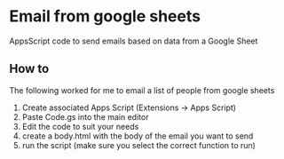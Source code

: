 # Email from google sheets

AppsScript code to send emails based on data from a Google Sheet

## How to

The following worked for me to email a list of people from google sheets

1. Create associated Apps Script (Extensions -> Apps Script)
2. Paste Code.gs into the main editor
3. Edit the code to suit your needs
4. create a body.html with the body of the email you want to send
5. run the script (make sure you select the correct function to run)

